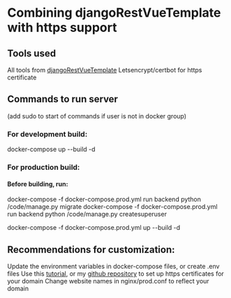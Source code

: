 # Combining djangoRestVueTemplate with https support

## Tools used
All tools from [djangoRestVueTemplate](https://github.com/gbaranov99/djangoRestVueTemplate)
Letsencrypt/certbot for https certificate

## Commands to run server
(add sudo to start of commands if user is not in docker group)

### For development build:
docker-compose up --build -d

### For production build:
#### Before building, run:
docker-compose -f docker-compose.prod.yml run backend python /code/manage.py migrate
docker-compose -f docker-compose.prod.yml run backend python /code/manage.py createsuperuser

docker-compose -f docker-compose.prod.yml up --build -d

## Recommendations for customization:
Update the environment variables in docker-compose files, or create .env files
Use this [tutorial](https://www.humankode.com/ssl/how-to-set-up-free-ssl-certificates-from-lets-encrypt-using-docker-and-nginx), or my [github repository](https://github.com/gbaranov99/base_website) to set up https certificates for your domain
Change website names in nginx/prod.conf to reflect your domain
